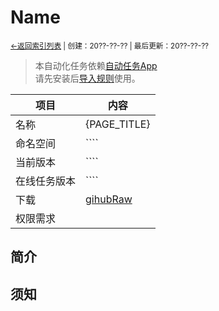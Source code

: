 # Name
<small><a href="../../">←返回索引列表</a> | 创建：20??-??-?? | 最后更新：20??-??-??</small><br>
> 本自动化任务依赖[自动任务App](//kdxhub.github.io/autotasklist/about_at)<br>请先安装后[导入规则](//kdxhub.github.io/autotasklist/about_import)使用。

| 项目 | 内容 |
|-|-|
| 名称 | {PAGE_TITLE} |
| 命名空间 | ```` |
| 当前版本 | ```` |
| 在线任务版本 | ```` |
| 下载 | [gihubRaw](./) |
| 权限需求 |  |

## 简介

## 须知